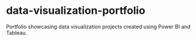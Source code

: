 # data-visualization-portfolio
Portfolio showcasing data visualization projects created using Power BI and Tableau.
